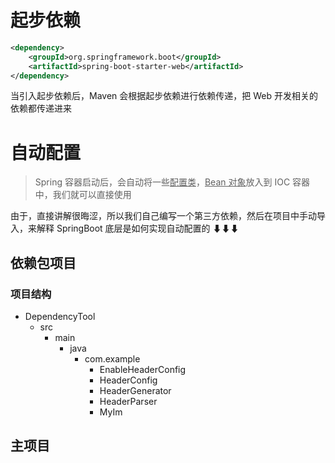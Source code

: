 # 起步依赖
```xml
<dependency>
	<groupId>org.springframework.boot</groupId>
	<artifactId>spring-boot-starter-web</artifactId>
</dependency>
```

当引入起步依赖后，Maven 会根据起步依赖进行依赖传递，把 Web 开发相关的依赖都传递进来

# 自动配置
>Spring 容器启动后，会自动将一些<u>配置类</u>，<u>Bean 对象</u>放入到 IOC 容器中，我们就可以直接使用

由于，直接讲解很晦涩，所以我们自己编写一个第三方依赖，然后在项目中手动导入，来解释 SpringBoot 底层是如何实现自动配置的
⬇⬇⬇
## 依赖包项目
### 项目结构
- DependencyTool
	- src
		- main
			- java
				- com.example
					- EnableHeaderConfig
					- HeaderConfig
					- HeaderGenerator
					- HeaderParser
					- MyIm



## 主项目































